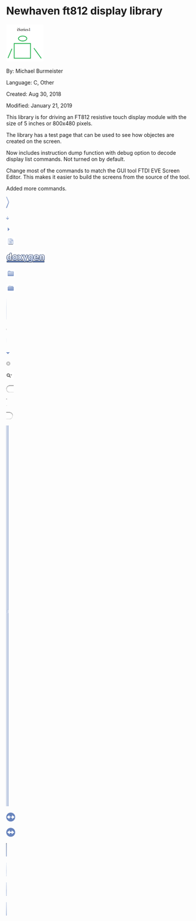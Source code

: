 # Newhaven ft812 display library

![iseries1.png](iseries1.png)

By: Michael Burmeister

Language: C, Other

Created: Aug 30, 2018

Modified: January 21, 2019

This library is for driving an FT812 resistive touch display module with the size of 5 inches or 800x480 pixels.

The library has a test page that can be used to see how objectes are created on the screen.

Now includes instruction dump function with debug option to decode display list commands. Not turned on by default.

Change most of the commands to match the GUI tool FTDI EVE Screen Editor.  This makes it easier to build the screens from the source of the tool.

Added more commands.

![libnewhaven/html/bc_s.png](libnewhaven/html/bc_s.png)

![libnewhaven/html/bdwn.png](libnewhaven/html/bdwn.png)

![libnewhaven/html/closed.png](libnewhaven/html/closed.png)

![libnewhaven/html/doc.png](libnewhaven/html/doc.png)

![libnewhaven/html/doxygen.png](libnewhaven/html/doxygen.png)

![libnewhaven/html/folderclosed.png](libnewhaven/html/folderclosed.png)

![libnewhaven/html/folderopen.png](libnewhaven/html/folderopen.png)

![libnewhaven/html/nav_f.png](libnewhaven/html/nav_f.png)

![libnewhaven/html/nav_g.png](libnewhaven/html/nav_g.png)

![libnewhaven/html/nav_h.png](libnewhaven/html/nav_h.png)

![libnewhaven/html/open.png](libnewhaven/html/open.png)

![libnewhaven/html/search/close.png](libnewhaven/html/search/close.png)

![libnewhaven/html/search/mag_sel.png](libnewhaven/html/search/mag_sel.png)

![libnewhaven/html/search/search_l.png](libnewhaven/html/search/search_l.png)

![libnewhaven/html/search/search_m.png](libnewhaven/html/search/search_m.png)

![libnewhaven/html/search/search_r.png](libnewhaven/html/search/search_r.png)

![libnewhaven/html/splitbar.png](libnewhaven/html/splitbar.png)

![libnewhaven/html/sync_off.png](libnewhaven/html/sync_off.png)

![libnewhaven/html/sync_on.png](libnewhaven/html/sync_on.png)

![libnewhaven/html/tab_a.png](libnewhaven/html/tab_a.png)

![libnewhaven/html/tab_b.png](libnewhaven/html/tab_b.png)

![libnewhaven/html/tab_h.png](libnewhaven/html/tab_h.png)

![libnewhaven/html/tab_s.png](libnewhaven/html/tab_s.png)

